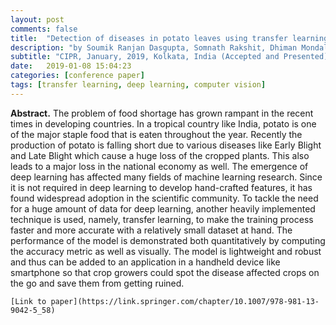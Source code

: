 ```yaml
---
layout: post
comments: false
title:  "Detection of diseases in potato leaves using transfer learning"
description: "by Soumik Ranjan Dasgupta, Somnath Rakshit, Dhiman Mondal and Dipak K. Kole"
subtitle: "CIPR, January, 2019, Kolkata, India (Accepted and Presented)"
date:   2019-01-08 15:04:23
categories: [conference paper]
tags: [transfer learning, deep learning, computer vision]
---
```


**Abstract.** The problem of food shortage has grown rampant in the recent times in developing countries. In a tropical country like India, potato is one of the major staple food that is eaten throughout the year. Recently the production of potato is falling short due to various diseases like Early Blight and Late Blight which cause a huge loss of the cropped plants. This also leads to a major loss in the national economy as well. The emergence of deep learning has affected many fields of machine learning research. Since it is not required in deep learning to develop hand-crafted features, it has found widespread adoption in the scientific community. To tackle the need for a huge amount of data for deep learning, another heavily implemented technique is used, namely, transfer learning, to make the training process faster and more accurate with a relatively small dataset at hand. The performance of the model is demonstrated both quantitatively by computing the accuracy metric as well as visually. The model is lightweight and robust and thus can be added to an application in a handheld device like smartphone so that crop growers could spot the disease affected crops on the go and save them from getting ruined.  

`[Link to paper](https://link.springer.com/chapter/10.1007/978-981-13-9042-5_58)`
